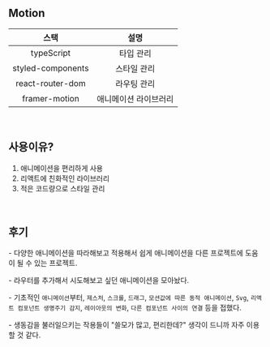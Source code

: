 ## Motion

|       스택        |         설명          |
| :---------------: | :-------------------: |
|    typeScript     |       타입 관리       |
| styled-components |      스타일 관리      |
| react-router-dom  |      라우팅 관리      |
|   framer-motion   | 애니메이션 라이브러리 |

<br>

## 사용이유?

1. 애니메이션을 편리하게 사용
   <br>
2. 리액트에 친화적인 라이브러리
   <br>
3. 적은 코드량으로 스타일 관리

<br>

## 후기

\- 다양한 애니메이션을 따라해보고 적용해서 쉽게 애니메이션을 다른 프로젝트에 도움이 될 수 있는 프로젝트.

\- 라우터를 추가해서 시도해보고 싶던 애니메이션을 모아놨다.

\- 기초적인 `애니메이션`부터, `제스처`, `스크롤`, `드래그`, `모션값에 따른 동적 애니메이션`, `Svg`, `리액트 컴포넌트 생명주기 감지`, `레이아웃의 변화`, `다른 컴포넌트 사이의 연결` 등을 접했다.

\- 생동감을 불러일으키는 작용들이 "쓸모가 많고, 편리한데?" 생각이 드니까 자주 이용할 것 같다.
